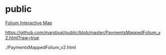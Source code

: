 # public

<a href="https://github.com/marstival/public/blob/master/PaymentsMappedFolium_v2.html?raw=true"  target="_blank"> Folium Interactive Map</a>

https://github.com/marstival/public/blob/master/PaymentsMappedFolium_v2.html?raw=true

./PaymentsMappedFolium_v2.html

